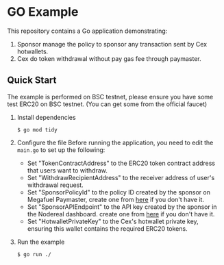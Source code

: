 # GO Example
This repository contains a Go application demonstrating:
1. Sponsor manage the policy to sponsor any transaction sent by Cex hotwallets.
2. Cex do token withdrawal without pay gas fee through paymaster.

## Quick Start

The example is performed on BSC testnet, please ensure you have some test ERC20 on BSC testnet. (You can get some
from the official faucet)

1. Install dependencies
    ```shell
    $ go mod tidy
    ```
2. Configure the file
   Before running the application, you need to edit the `main.go` to set up the following:

   - Set "TokenContractAddress" to the ERC20 token contract address that users want to withdraw.
   - Set "WithdrawRecipientAddress" to the receiver address of user's withdrawal request.
   - Set "SponsorPolicyId" to the policy ID created by the sponsor on Megafuel Paymaster, create one 
   from [here](https://docs.nodereal.io/docs/megafuel-sponsor-guidelines) if you don't have it.
   - Set "SponsorAPIEndpoint" to the API key created by the sponsor in the Nodereal dashboard.
     create one from [here](https://docs.nodereal.io/docs/megafuel-sponsor-guidelines) if you don't have it.
   - Set "HotwalletPrivateKey" to the Cex's hotwallet private key, ensuring this wallet contains the required ERC20 tokens.

3. Run the example
   ```
   $ go run ./
   ```


